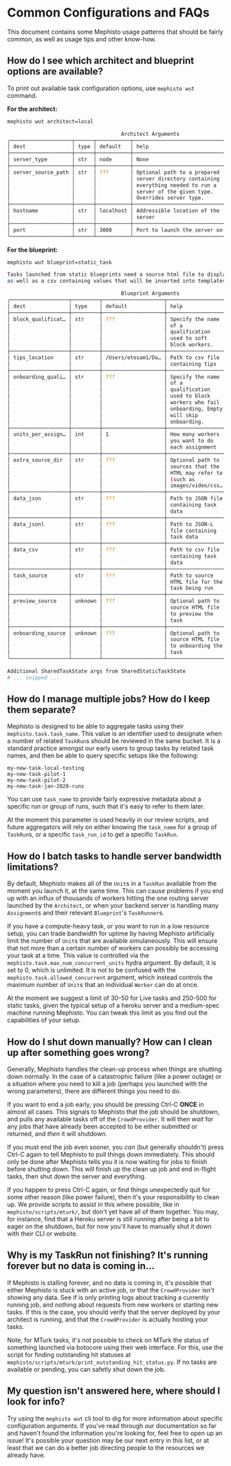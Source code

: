 <!---
  Copyright (c) Meta Platforms and its affiliates.
  This source code is licensed under the MIT license found in the
  LICENSE file in the root directory of this source tree.
-->

# Common Configurations and FAQs

This document contains some Mephisto usage patterns that should be fairly common, as well as usage tips and other know-how.


## How do I see which architect and blueprint options are available?

To print out available task configuration options, use `mephisto wut` command.

**For the architect:**
```bash
mephisto wut architect=local

                                     Architect Arguments
╭────────────────────┬──────┬───────────┬──────────────────────────────┬─────────┬──────────╮
│ dest               │ type │ default   │ help                         │ choices │ required │
├────────────────────┼──────┼───────────┼──────────────────────────────┼─────────┼──────────┤
│ server_type        │ str  │ node      │ None                         │ None    │ False    │
├────────────────────┼──────┼───────────┼──────────────────────────────┼─────────┼──────────┤
│ server_source_path │ str  │ ???       │ Optional path to a prepared  │ None    │ False    │
│                    │      │           │ server directory containing  │         │          │
│                    │      │           │ everything needed to run a   │         │          │
│                    │      │           │ server of the given type.    │         │          │
│                    │      │           │ Overrides server type.       │         │          │
├────────────────────┼──────┼───────────┼──────────────────────────────┼─────────┼──────────┤
│ hostname           │ str  │ localhost │ Addressible location of the  │ None    │ False    │
│                    │      │           │ server                       │         │          │
├────────────────────┼──────┼───────────┼──────────────────────────────┼─────────┼──────────┤
│ port               │ str  │ 3000      │ Port to launch the server on │ None    │ False    │
╰────────────────────┴──────┴───────────┴──────────────────────────────┴─────────┴──────────╯
```

**For the blueprint:**
```bash
mephisto wut blueprint=static_task

Tasks launched from static blueprints need a source html file to display to workers,
as well as a csv containing values that will be inserted into templates in the html.

                                     Blueprint Arguments
╭───────────────────┬─────────┬────────────────────┬───────────────────┬─────────┬──────────╮
│ dest              │ type    │ default            │ help              │ choices │ required │
├───────────────────┼─────────┼────────────────────┼───────────────────┼─────────┼──────────┤
│ block_qualificat… │ str     │ ???                │ Specify the name  │ None    │ False    │
│                   │         │                    │ of a              │         │          │
│                   │         │                    │ qualification     │         │          │
│                   │         │                    │ used to soft      │         │          │
│                   │         │                    │ block workers.    │         │          │
├───────────────────┼─────────┼────────────────────┼───────────────────┼─────────┼──────────┤
│ tips_location     │ str     │ /Users/etesam1/Do… │ Path to csv file  │ None    │ False    │
│                   │         │                    │ containing tips   │         │          │
├───────────────────┼─────────┼────────────────────┼───────────────────┼─────────┼──────────┤
│ onboarding_quali… │ str     │ ???                │ Specify the name  │ None    │ False    │
│                   │         │                    │ of a              │         │          │
│                   │         │                    │ qualification     │         │          │
│                   │         │                    │ used to block     │         │          │
│                   │         │                    │ workers who fail  │         │          │
│                   │         │                    │ onboarding, Empty │         │          │
│                   │         │                    │ will skip         │         │          │
│                   │         │                    │ onboarding.       │         │          │
├───────────────────┼─────────┼────────────────────┼───────────────────┼─────────┼──────────┤
│ units_per_assign… │ int     │ 1                  │ How many workers  │ None    │ False    │
│                   │         │                    │ you want to do    │         │          │
│                   │         │                    │ each assignment   │         │          │
├───────────────────┼─────────┼────────────────────┼───────────────────┼─────────┼──────────┤
│ extra_source_dir  │ str     │ ???                │ Optional path to  │ None    │ False    │
│                   │         │                    │ sources that the  │         │          │
│                   │         │                    │ HTML may refer to │         │          │
│                   │         │                    │ (such as          │         │          │
│                   │         │                    │ images/video/css… │         │          │
├───────────────────┼─────────┼────────────────────┼───────────────────┼─────────┼──────────┤
│ data_json         │ str     │ ???                │ Path to JSON file │ None    │ False    │
│                   │         │                    │ containing task   │         │          │
│                   │         │                    │ data              │         │          │
├───────────────────┼─────────┼────────────────────┼───────────────────┼─────────┼──────────┤
│ data_jsonl        │ str     │ ???                │ Path to JSON-L    │ None    │ False    │
│                   │         │                    │ file containing   │         │          │
│                   │         │                    │ task data         │         │          │
├───────────────────┼─────────┼────────────────────┼───────────────────┼─────────┼──────────┤
│ data_csv          │ str     │ ???                │ Path to csv file  │ None    │ False    │
│                   │         │                    │ containing task   │         │          │
│                   │         │                    │ data              │         │          │
├───────────────────┼─────────┼────────────────────┼───────────────────┼─────────┼──────────┤
│ task_source       │ str     │ ???                │ Path to source    │ None    │ True     │
│                   │         │                    │ HTML file for the │         │          │
│                   │         │                    │ task being run    │         │          │
├───────────────────┼─────────┼────────────────────┼───────────────────┼─────────┼──────────┤
│ preview_source    │ unknown │ ???                │ Optional path to  │ None    │ False    │
│                   │         │                    │ source HTML file  │         │          │
│                   │         │                    │ to preview the    │         │          │
│                   │         │                    │ task              │         │          │
├───────────────────┼─────────┼────────────────────┼───────────────────┼─────────┼──────────┤
│ onboarding_source │ unknown │ ???                │ Optional path to  │ None    │ False    │
│                   │         │                    │ source HTML file  │         │          │
│                   │         │                    │ to onboarding the │         │          │
│                   │         │                    │ task              │         │          │
╰───────────────────┴─────────┴────────────────────┴───────────────────┴─────────┴──────────╯

Additional SharedTaskState args from SharedStaticTaskState
# ... snipped ...
```


## How do I manage multiple jobs? How do I keep them separate?

Mephisto is designed to be able to aggregate tasks using their `mephisto.task.task_name`. This value is an identifier used to designate when a number of related `TaskRun`s should be reviewed in the same bucket. It is a standard practice amongst our early users to group tasks by related task names, and then be able to query specific setups like the following:

```
my-new-task-local-testing
my-new-task-pilot-1
my-new-task-pilot-2
my-new-task-jan-2020-runs
```

You can use `task_name` to provide fairly expressive metadata about a specific run or group of runs, such that it's easy to refer to them later.

At the moment this parameter is used heavily in our review scripts, and future aggregators will rely on either knowing the `task_name` for a group of `TaskRun`s, or a specific `task_run_id` to get a specific `TaskRun`.


## How do I batch tasks to handle server bandwidth limitations?

By default, Mephisto makes all of the `Unit`s in a `TaskRun` available from the moment you launch it, at the same time. This can cause problems if you end up with an influx of thousands of workers hitting the one routing server launched by the `Architect`, or when your backend server is handling many `Assignment`s and their relevant `Blueprint`'s `TaskRunner`s.

If you have a compute-heavy task, or you want to run in a low resource setup, you can trade bandwidth for uptime by having Mephisto artificially limit the number of `Unit`s that are available simulaneously. This will ensure that not more than a certain number of workers can possibly be accessing your task at a time. This value is controlled via the `mephisto.task.max_num_concurrent_units` hydra argument. By default, it is set to 0, which is unlimited. It is not to be confused with the `mephisto.task.allowed_concurrent` argument, which instead controls the maximum number of `Unit`s that an individual `Worker` can do at once.

At the moment we suggest a limit of 30-50 for Live tasks and 250-500 for static tasks, given the typical setup of a heroku server and a medium-spec machine running Mephisto. You can tweak this limit as you find out the capabilities of your setup.


## How do I shut down manually? How can I clean up after something goes wrong?

Generally, Mephisto handles the clean-up process when things are shutting down normally. In the case of a catastrophic failure (like a power outage) or a situation where you need to kill a job (perhaps you launched with the wrong parameters), there are different things you need to do.

If you want to end a job early, you should be pressing Ctrl-C **ONCE** in almost all cases. This signals to Mephisto that the job should be shutdown, and pulls any available tasks off of the `CrowdProvider`. It will then _wait_ for any jobs that have already been accepted to be either submitted or returned, and _then_ it will shutdown.

If you must end the job even sooner, you *can* (but generally shouldn't) press Ctrl-C again to tell Mephisto to pull things down immediately. This should only be done after Mephisto tells you it is now waiting for jobs to finish before shutting down. This will finish up the clean up job and end in-flight tasks, then shut down the server and everything.

If you happen to press Ctrl-C again, or find things unexpectedly quit for some other reason (like power failure), then it's your responsibility to clean up. We provide scripts to assist in this where possible, like in `mephisto/scripts/mturk/`, but don't yet have all of them together. You may, for instance, find that a Heroku server is still running after being a bit to eager on the shutdown, but for now you'll have to manually shut it down with their CLI or website.


## Why is my TaskRun not finishing? It's running forever but no data is coming in...

If Mephisto is stalling forever, and no data is coming in, it's possible that either Mephisto is stuck with an active job, or that the `CrowdProvider` isn't showing any data. See if is only printing logs about tracking a currently running job, and nothing about requests from new workers or starting new tasks. If this is the case, you should verify that the server deployed by your architect is running, and that the `CrowdProvider` is actually hosting your tasks.

Note, for MTurk tasks, it's not possible to check on MTurk the status of something launched via botocore using their web interface. For this, use the script for finding outstanding hit statuses at `mephisto/scripts/mturk/print_outstanding_hit_status.py`. If no tasks are available or pending, you can safetly shut down the job.


## My question isn't answered here, where should I look for info?

Try using the `mephisto wut` cli tool to dig for more information about specific configuration arguments. If you've read through our documentation so far and haven't found the information you're looking for, feel free to open up an issue! It's possible your question may be our next entry in this list, or at least that we can do a better job directing people to the resources we already have.
